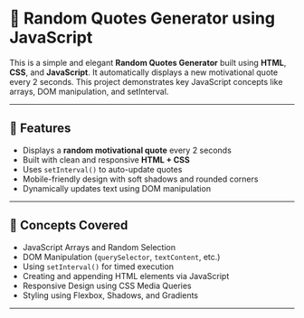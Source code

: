 # 🎯 Random Quotes Generator using JavaScript

This is a simple and elegant **Random Quotes Generator** built using **HTML**, **CSS**, and **JavaScript**. 
It automatically displays a new motivational quote every 2 seconds. 
This project demonstrates key JavaScript concepts like arrays, DOM manipulation, and setInterval.

---

## 🚀 Features

- Displays a **random motivational quote** every 2 seconds
- Built with clean and responsive **HTML + CSS**
- Uses `setInterval()` to auto-update quotes
- Mobile-friendly design with soft shadows and rounded corners
- Dynamically updates text using DOM manipulation

---

## 🧠 Concepts Covered

- JavaScript Arrays and Random Selection
- DOM Manipulation (`querySelector`, `textContent`, etc.)
- Using `setInterval()` for timed execution
- Creating and appending HTML elements via JavaScript
- Responsive Design using CSS Media Queries
- Styling using Flexbox, Shadows, and Gradients

---


